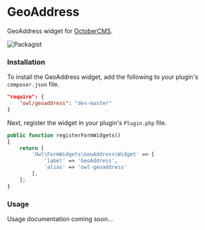 # GeoAddress
GeoAddress widget for [OctoberCMS](http://octobercms.com).

![Packagist](https://img.shields.io/packagist/dm/owl/geoaddress.svg)

### Installation
To install the GeoAddress widget, add the following to your plugin's ```composer.json``` file.
```json
"require": {
    "owl/geoaddress": "dev-master"
}
```
Next, register the widget in your plugin's ```Plugin.php``` file.
```php
public function registerFormWidgets()
{
    return [
        'Owl\FormWidgets\GeoAddress\Widget' => [
            'label' => 'GeoAddress',
            'alias' => 'owl-geoaddress'
        ],
    ];
}
```

### Usage
Usage documentation coming soon...